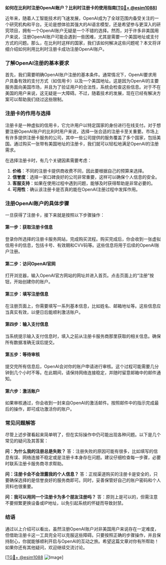 **如何在比利时注册OpenAI账户？比利时注册卡的使用指南[[TG💪+ @esim1088](https://t.me/s/esim1088)]**

近年来，随着人工智能技术的飞速发展，OpenAI成为了全球范围内备受关注的一个研究机构和平台。无论是想体验其强大的AI语言模型，还是希望参与更深入的研究项目，拥有一个OpenAI账户无疑是一个不错的选择。然而，对于许多非美国用户来说，注册OpenAI账户可能会遇到一些困难，尤其是需要一个美国地址或支付方式的问题。那么，在比利时这样的国家，我们该如何解决这些问题呢？本文将详细介绍如何利用比利时注册卡成功注册OpenAI账户。

### 了解OpenAI注册的基本要求

首先，我们需要明确OpenAI账户注册的基本条件。通常情况下，OpenAI要求用户具备有效的支付方式（如信用卡）以及一个美国地址。这是因为OpenAI的主要服务面向美国市场，并且为了验证用户的合法性，系统会检查这些信息。对于不在美国的用户来说，这无疑是一大障碍。不过，随着技术的发展，现在已经有解决方案可以帮助我们绕过这些限制。

### 注册卡的作用与选择

注册卡是一种虚拟的信用卡，它允许用户以特定国家的身份进行在线支付。对于想要注册OpenAI账户的比利时用户来说，选择一张合适的注册卡至关重要。市场上有许多提供注册卡服务的公司，其中一些公司提供的服务覆盖了多个国家，包括美国。通过购买一张带有美国地址的注册卡，我们就可以轻松地满足OpenAI的注册需求。

在选择注册卡时，有几个关键因素需要考虑：

1. **价格**：不同的注册卡提供商收费不同，因此要根据自己的预算来选择。
2. **信誉度**：选择一家口碑良好的公司非常重要，这样可以确保个人信息的安全。
3. **客服支持**：如果在使用过程中遇到问题，能够及时获得帮助是非常必要的。
4. **可用性**：确认该注册卡是否真的能在OpenAI注册过程中发挥作用。

### 注册OpenAI账户的具体步骤

一旦获得了注册卡，接下来就是按照以下步骤操作：

#### 第一步：获取注册卡信息
登录你所选择的注册卡服务网站，完成购买流程。购买完成后，你会收到一张虚拟信用卡的信息，包括卡号、有效期和CVV码等。这些信息将用于后续的OpenAI账户注册。

#### 第二步：访问OpenAI官网
打开浏览器，输入OpenAI官方网站的网址并进入首页。点击页面上的“注册”按钮，开始创建你的账户。

#### 第三步：填写注册信息
在注册页面上，你需要填写一系列基本信息，比如姓名、邮箱地址等。这些信息应当真实有效，以便日后能顺利激活账户。

#### 第四步：输入支付信息
当系统提示输入支付信息时，填入之前从注册卡服务商那里获取的相关信息。确保所有数据准确无误后提交。

#### 第五步：等待审核
提交完所有信息后，OpenAI会对你的账户申请进行审核。这个过程可能需要几分钟到几个小时不等。在此期间，请保持网络连接稳定，并随时留意邮箱中的邮件通知。

#### 第六步：激活账户
如果审核通过，你会收到一封来自OpenAI的激活邮件。按照邮件中的指示完成最后的操作，即可成功激活你的账户。

### 常见问题解答

尽管上述步骤看起来简单明了，但在实际操作中仍可能出现各种问题。以下是几个常见的疑问及其答案：

**问：为什么我的注册总是失败？**
答：注册失败的原因可能有很多，比如填写的信息有误、网络连接不稳定或是注册卡本身存在问题。建议仔细检查每一步骤，必要时联系注册卡服务商寻求帮助。

**问：注册卡会不会泄露我的个人信息？**
答：正规渠道购买的注册卡是安全的，只要确保选择的是信誉良好的服务商即可。同时，妥善保管好自己的账户密码和个人资料也很重要。

**问：我可以用同一个注册卡为多个朋友注册吗？**
答：原则上是可以的，但需注意不要频繁更换设备或IP地址，以免引起系统的怀疑而导致封禁。

### 结语

通过以上介绍可以看出，虽然注册OpenAI账户对非美国用户来说存在一定难度，但借助注册卡这一工具完全可以克服这些障碍。只要按照正确的步骤操作，并且保持耐心，你就能够顺利开启与OpenAI的互动之旅。希望这篇文章对你有所帮助！如果你还有其他疑问，欢迎继续交流讨论。

[[TG💪+ @esim1088](https://t.me/s/esim1088) ![Image](https://i.postimg.cc/4NQfJmqS/Snipaste-2025-05-13-00-14-12.png)]